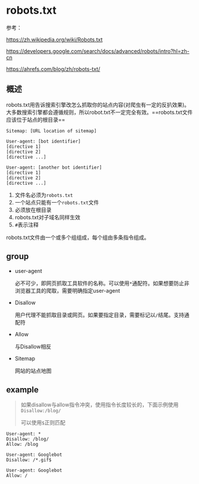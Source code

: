 # robots.txt

参考：

https://zh.wikipedia.org/wiki/Robots.txt

https://developers.google.com/search/docs/advanced/robots/intro?hl=zh-cn

https://ahrefs.com/blog/zh/robots-txt/

## 概述

robots.txt用告诉搜索引擎改怎么抓取你的站点内容(对爬虫有一定的反扒效果)。大多数搜索引擎都会遵循规则，所以robot.txt不一定完全有效。==robots.txt文件应该位于站点的根目录==

```
Sitemap: [URL location of sitemap]

User-agent: [bot identifier]
[directive 1]
[directive 2]
[directive ...]

User-agent: [another bot identifier]
[directive 1]
[directive 2]
[directive ...]
```

1. 文件名必须为`robots.txt`
2. 一个站点只能有一个`robots.txt`文件
3. 必须放在根目录
4. robots.txt对子域名同样生效
5. `#`表示注释

robots.txt文件由一个或多个组组成，每个组由多条指令组成。

## group

- user-agent

  必不可少，即网页抓取工具软件的名称。可以使用`*`通配符。如果想要防止非浏览器工具的爬取，需要明确指定user-agent

- Disallow

  用户代理不能抓取目录或网页。如果要指定目录，需要标记以`/`结尾。支持通配符

- Allow

  与Disallow相反

- Sitemap

  网站的站点地图

## example

> 如果disallow与allow指令冲突，使用指令长度较长的，下面示例使用`Disallow:/blog/`
>
> 可以使用`$`正则匹配

```
User-agent: *
Disallow: /blog/
Allow: /blog

User-agent: Googlebot
Disallow: /*.gif$

User-agent: Googlebot
Allow: /
```







